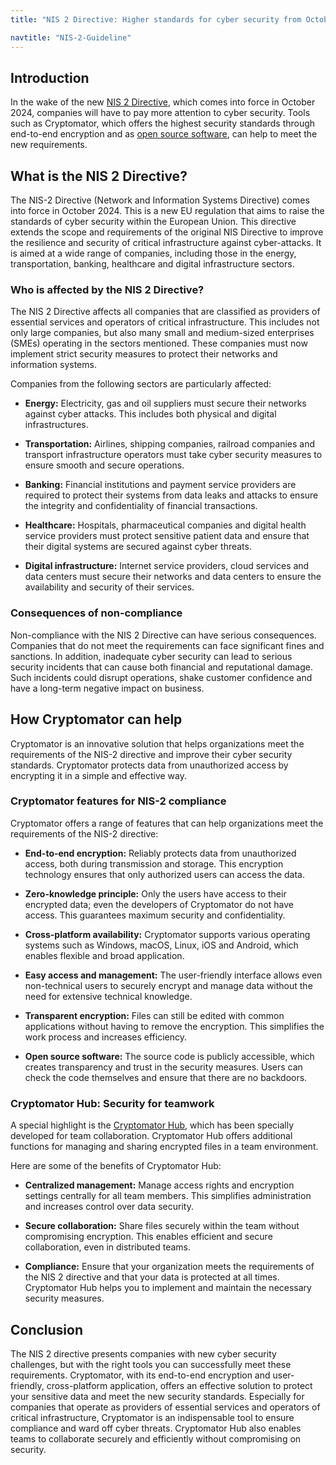 ```yaml
---
title: "NIS 2 Directive: Higher standards for cyber security from October 2024"

navtitle: "NIS-2-Guideline"
---
```


## Introduction

In the wake of the new [NIS 2 Directive](https://eur-lex.europa.eu/eli/dir/2022/2555/en), which comes into force in October 2024, companies will have to pay more attention to cyber security. Tools such as Cryptomator, which offers the highest security standards through end-to-end encryption and as [open source software](https://cryptomator.org/open-source/), can help to meet the new requirements.

## What is the NIS 2 Directive?

The NIS-2 Directive (Network and Information Systems Directive) comes into force in October 2024. This is a new EU regulation that aims to raise the standards of cyber security within the European Union. This directive extends the scope and requirements of the original NIS Directive to improve the resilience and security of critical infrastructure against cyber-attacks. It is aimed at a wide range of companies, including those in the energy, transportation, banking, healthcare and digital infrastructure sectors.

### Who is affected by the NIS 2 Directive?

The NIS 2 Directive affects all companies that are classified as providers of essential services and operators of critical infrastructure. This includes not only large companies, but also many small and medium-sized enterprises (SMEs) operating in the sectors mentioned. These companies must now implement strict security measures to protect their networks and information systems.

Companies from the following sectors are particularly affected:

- **Energy:** Electricity, gas and oil suppliers must secure their networks against cyber attacks. This includes both physical and digital infrastructures.

- **Transportation:** Airlines, shipping companies, railroad companies and transport infrastructure operators must take cyber security measures to ensure smooth and secure operations.

- **Banking:** Financial institutions and payment service providers are required to protect their systems from data leaks and attacks to ensure the integrity and confidentiality of financial transactions.

- **Healthcare:** Hospitals, pharmaceutical companies and digital health service providers must protect sensitive patient data and ensure that their digital systems are secured against cyber threats.

- **Digital infrastructure:** Internet service providers, cloud services and data centers must secure their networks and data centers to ensure the availability and security of their services.

### Consequences of non-compliance

Non-compliance with the NIS 2 Directive can have serious consequences. Companies that do not meet the requirements can face significant fines and sanctions. In addition, inadequate cyber security can lead to serious security incidents that can cause both financial and reputational damage. Such incidents could disrupt operations, shake customer confidence and have a long-term negative impact on business.

## How Cryptomator can help

Cryptomator is an innovative solution that helps organizations meet the requirements of the NIS-2 directive and improve their cyber security standards. Cryptomator protects data from unauthorized access by encrypting it in a simple and effective way.

### Cryptomator features for NIS-2 compliance

Cryptomator offers a range of features that can help organizations meet the requirements of the NIS-2 directive:

- **End-to-end encryption:** Reliably protects data from unauthorized access, both during transmission and storage. This encryption technology ensures that only authorized users can access the data.

- **Zero-knowledge principle:** Only the users have access to their encrypted data; even the developers of Cryptomator do not have access. This guarantees maximum security and confidentiality.

- **Cross-platform availability:** Cryptomator supports various operating systems such as Windows, macOS, Linux, iOS and Android, which enables flexible and broad application.

- **Easy access and management:** The user-friendly interface allows even non-technical users to securely encrypt and manage data without the need for extensive technical knowledge.

- **Transparent encryption:** Files can still be edited with common applications without having to remove the encryption. This simplifies the work process and increases efficiency.

- **Open source software:** The source code is publicly accessible, which creates transparency and trust in the security measures. Users can check the code themselves and ensure that there are no backdoors.

### Cryptomator Hub: Security for teamwork

A special highlight is the [Cryptomator Hub](https://cryptomator.org/hub/), which has been specially developed for team collaboration. Cryptomator Hub offers additional functions for managing and sharing encrypted files in a team environment.

Here are some of the benefits of Cryptomator Hub:

- **Centralized management:** Manage access rights and encryption settings centrally for all team members. This simplifies administration and increases control over data security.

- **Secure collaboration:** Share files securely within the team without compromising encryption. This enables efficient and secure collaboration, even in distributed teams.

- **Compliance:** Ensure that your organization meets the requirements of the NIS 2 directive and that your data is protected at all times. Cryptomator Hub helps you to implement and maintain the necessary security measures.

## Conclusion

The NIS 2 directive presents companies with new cyber security challenges, but with the right tools you can successfully meet these requirements. Cryptomator, with its end-to-end encryption and user-friendly, cross-platform application, offers an effective solution to protect your sensitive data and meet the new security standards. Especially for companies that operate as providers of essential services and operators of critical infrastructure, Cryptomator is an indispensable tool to ensure compliance and ward off cyber threats. Cryptomator Hub also enables teams to collaborate securely and efficiently without compromising on security.


